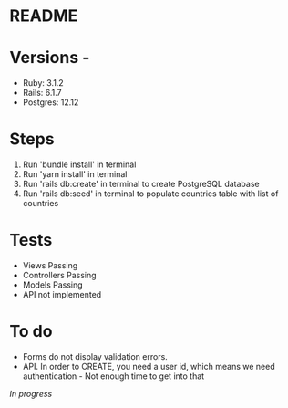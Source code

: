 # README

# Versions -
- Ruby: 3.1.2
- Rails: 6.1.7
- Postgres: 12.12

# Steps
1) Run 'bundle install' in terminal
2) Run 'yarn install' in terminal
3) Run 'rails db:create' in terminal to create PostgreSQL database
4) Run 'rails db:seed' in terminal to populate countries table with list of countries

# Tests
- Views Passing
- Controllers Passing
- Models Passing
- API not implemented

# To do
- Forms do not display validation errors.
- API.  In order to CREATE, you need a user id, which means we need authentication - Not enough time to get into that

*In progress*
